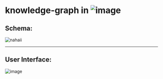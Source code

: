 # knowledge-graph in ![image](https://user-images.githubusercontent.com/45791009/220423974-4c6752b0-ec65-4082-a935-5b6003c0f3fd.png)


## Schema:
![nahaii](https://user-images.githubusercontent.com/45791009/220423712-42cac72b-7433-4670-9da6-183060daa8f7.png)

---

## User Interface:
![image](https://user-images.githubusercontent.com/45791009/220368845-ac7d52e5-64ee-4d5a-bbeb-1eaa67f5ece1.png)

